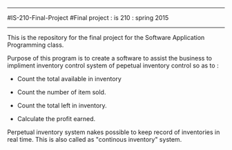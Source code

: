 **********************************************************
#IS-210-Final-Project
#Final project : is 210 : spring 2015
**********************************************************

This is the repository for the final project for the 
Software Application Programming class.

Purpose of this program is to create a software to assist the business
to impliment inventory control system of pepetual inventory control
so as to :

 - Count the total available in inventory

 - Count the number of item sold.

 - Count the total left in inventory.

 - Calculate the profit  earned. 
 
Perpetual inventory system nakes possible to keep record of inventories in real time. 
This is also called as "continous inventory" system.




